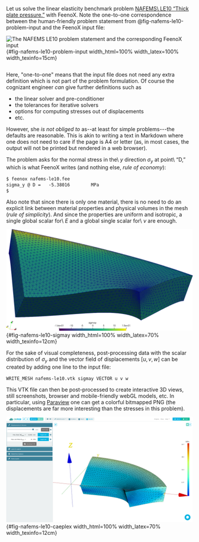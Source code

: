 Let us solve the linear elasticity benchmark problem [NAFEMS\ LE10 “Thick plate pressure.”](https://www.seamplex.com/feenox/examples/mechanical.html#nafems-le10-thick-plate-pressure-benchmark) with FeenoX.
Note the one-to-one correspondence between the human-friendly problem statement from @fig-nafems-le10-problem-input and the FeenoX input file:

![The NAFEMS LE10 problem statement and the corresponding FeenoX input](nafems-le10-problem-input){#fig-nafems-le10-problem-input width_html=100% width_latex=100% width_texinfo=15cm} 


```{.feenox include="nafems-le10.fee"}
```

Here, "one-to-one" means that the input file does not need any extra definition which is not part of the problem formulation.
Of course the cognizant engineer _can_ give further definitions such as 

 * the linear solver and pre-conditioner
 * the tolerances for iterative solvers
 * options for computing stresses out of displacements
 * etc.
 
However, she _is not obliged to_ as--at least for simple problems---the defaults are reasonable.
This is akin to writing a text in Markdown where one does not need to care if the page is A4 or letter (as, in most cases, the output will not be printed but rendered in a web browser).

The problem asks for the normal stress in the\ $y$ direction $\sigma_y$ at point\ “D,” which is what FeenoX writes (and nothing else, *rule of economy*):

```terminal
$ feenox nafems-le10.fee 
sigma_y @ D =   -5.38016        MPa
$ 
```

Also note that since there is only one material, there is no need to do an explicit link between material properties and physical volumes in the mesh (*rule of simplicity*).
And since the properties are uniform and isotropic, a single global scalar for\ $E$ and a global single scalar for\ $\nu$ are enough.

![Normal stress $\sigma_y$ refined around point\ $D$ over 5,000x-warped displacements for LE10 created with Paraview](nafems-le10.png){#fig-nafems-le10-sigmay width_html=100% width_latex=70% width_texinfo=12cm}

For the sake of visual completeness, post-processing data with the scalar distribution of $\sigma_y$ and the vector field of displacements $[u,v,w]$ can be created by adding one line to the input file:

```feenox
WRITE_MESH nafems-le10.vtk sigmay VECTOR u v w
```

This VTK file can then be post-processed to create interactive 3D views, still screenshots, browser and mobile-friendly webGL models, etc. In particular, using [Paraview](https://www.paraview.org) one can get a colorful bitmapped PNG (the displacements are far more interesting than the stresses in this problem).

![See also <https://caeplex.com/r/f1a82f> to see this very same LE10 problem solved in the mobile-friendly web-based interface CAEplex that uses FeenoX as the back end](nafems-le10-caeplex.png){#fig-nafems-le10-caeplex width_html=100% width_latex=70% width_texinfo=12cm}

